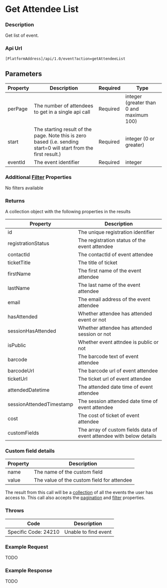 # Get Attendee List

### Description

Get list of event.

### Api Url

`[PlatformAddress]/api/1.0/event?action=getAttendeeList`

## Parameters

| Property | Description | Required | Type |
| --- | --- | --- | --- |
| perPage | The number of attendees to get in a single api call | Required | integer \(greater than 0 and maximum 100\) |
| start | The starting result of the page. Note this is zero based \(i.e. sending start=0 will start from the first result.\) | Required | integer \(0 or greater\) |
| eventId | The event identifier | Required | integer |

### Additional [Filter](../interpreting-the-response/filtering.md) Properties

No filters available

### Returns

A collection object with the following properties in the results

| Property | Description |
| --- | --- |
| id | The unique registration identifier |
| registrationStatus | The registration status of the event attendee |
| contactId | The contactId of event attendee |
| ticketTitle | The title of ticket |
| firstName | The first name of the event attendee |
| lastName | The last name of the event attendee |
| email | The email address of the event attendee |
| hasAttended | Whether attendee has attended event or not |
| sessionHasAttended | Whether attendee has attended session or not |
| isPublic | Whether event attndee is public or not |
| barcode | The barcode text of event attendee |
| barcodeUrl | The barcode url of event attendee |
| ticketUrl | The ticket url of event attendee |
| attendedDatetime | The attended date time of event attendee |
| sessionAttendedTimestamp | The session attended date time of event attendee |
| cost | The cost of ticket of event attendee |
| customFields | The array of custom fields data of event attendee with below details |

### Custom field details

| Property | Description |
| --- | --- |
| name | The name of the custom field |
| value | The value of the custom field for attendee |

The result from this call will be a [collection](../interpreting-the-response/collections.md) of all the events the user has access to. This call also accepts the [pagination](../interpreting-the-response/pagination.md) and [filter](../interpreting-the-response/filtering.md) properties.

### Throws

| Code | Description |
| --- | --- |
| Specific Code: 24210 | Unable to find event |

### Example Request

TODO

### Example Response

TODO

